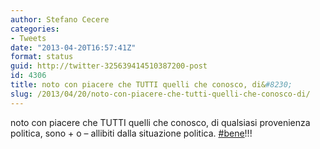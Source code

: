 ```yaml
---
author: Stefano Cecere
categories:
- Tweets
date: "2013-04-20T16:57:41Z"
format: status
guid: http://twitter-325639414510387200-post
id: 4306
title: noto con piacere che TUTTI quelli che conosco, di&#8230;
slug: /2013/04/20/noto-con-piacere-che-tutti-quelli-che-conosco-di/
---
```


noto con piacere che TUTTI quelli che conosco, di qualsiasi provenienza politica, sono + o &#8211; allibiti dalla situazione politica. [#bene](http://twitter.com/search?q=%23bene)!!!